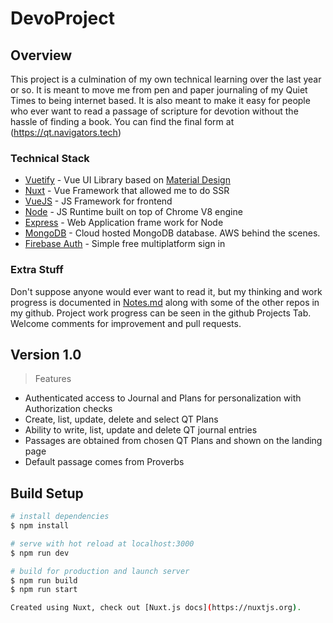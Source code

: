 # DevoProject

## Overview

This project is a culmination of my own technical learning over the last year or so. It is meant to move me from pen and paper journaling of my Quiet Times to being internet based.
It is also meant to make it easy for people who ever want to read a passage of scripture for devotion without the hassle of finding a book. You can find the final form at (<https://qt.navigators.tech>)

### Technical Stack

- [Vuetify](https://vuetifyjs.com/en/) - Vue UI Library based on [Material Design](https://material.io/design/introduction)
- [Nuxt](https://nuxtjs.org/) - Vue Framework that allowed me to do SSR
- [VueJS](https://vuejs.org/) - JS Framework for frontend
- [Node](https://nodejs.org/en/) - JS Runtime built on top of Chrome V8 engine
- [Express](https://expressjs.com/) - Web Application frame work for Node
- [MongoDB](https://www.mongodb.com/cloud/atlas) - Cloud hosted MongoDB database. AWS behind the scenes.
- [Firebase Auth](https://firebase.google.com/products/auth) - Simple free multiplatform sign in

### Extra Stuff

Don't suppose anyone would ever want to read it, but my thinking and work progress is documented in [Notes.md](Notes.md) along with some of the other repos in my github.
Project work progress can be seen in the github Projects Tab. Welcome comments for improvement and pull requests.

## Version 1.0

> Features

- Authenticated access to Journal and Plans for personalization with Authorization checks
- Create, list, update, delete and select QT Plans
- Ability to write, list, update and delete QT journal entries
- Passages are obtained from chosen QT Plans and shown on the landing page
- Default passage comes from Proverbs

## Build Setup

``` bash
# install dependencies
$ npm install

# serve with hot reload at localhost:3000
$ npm run dev

# build for production and launch server
$ npm run build
$ npm run start

Created using Nuxt, check out [Nuxt.js docs](https://nuxtjs.org).
